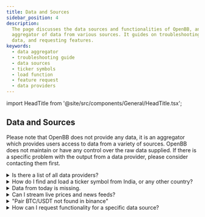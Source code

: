 ```yaml
---
title: Data and Sources
sidebar_position: 4
description:
  The page discusses the data sources and functionalities of OpenBB, an
  aggregator of data from various sources. It guides on troubleshooting, locating
  data, and requesting features.
keywords:
  - data aggregator
  - troubleshooting guide
  - data sources
  - ticker symbols
  - load function
  - feature request
  - data providers
---
```


import HeadTitle from '@site/src/components/General/HeadTitle.tsx';

<HeadTitle title="Data and Sources - Faqs | OpenBB Terminal Docs" />

## Data and Sources

Please note that OpenBB does not provide any data, it is an aggregator which provides users access to data from a variety of sources. OpenBB does not maintain or have any control over the raw data supplied. If there is a specific problem with the output from a data provider, please consider contacting them first.

<details>
<summary>Is there a list of all data providers?</summary>

The complete list is found [here](/terminal/usage/data/api-keys)

</details>

<details>
<summary>How do I find and load a ticker symbol from India, or any other country?</summary>

Use the [`/stocks/search`](/terminal/menus/stocks/introduction#search) command.

```console
search --country canada --industrygroup banks
```

Ticker symbols listed on exchanges outside of the US will have a suffix attached, for example, Rico Auto Industries Limited:

```console
load ricoauto.ns
```

The precise naming convention will differ by source, reference each source's own documentation for specific details.

</details>

<details>
<summary>Data from today is missing.</summary>

By default, the load function requests end-of-day daily data and is not included until the EOD summary has been published. The current day's data is considered intraday and is loaded when the `interval` argument is present.

```console
load SPY -i 60
```

</details>

<details>
<summary>Can I stream live prices and news feeds?</summary>

The OpenBB Terminal is not currently capable of streaming live feeds through websocket connections.

</details>

<details>
<summary>"Pair BTC/USDT not found in binance"</summary>

US-based users are currently unable to access the Binance API. Please try loading the pair from a different source, for example:

`load btc --source CCXT --exchange kraken`

</details>

<details>
<summary>How can I request functionality for a specific data source?</summary>

Please [request a feature](https://openbb.co/request-a-feature) by submitting a new request.

</details>
